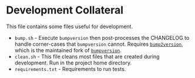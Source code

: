 # Development Collateral

This file contains some files useful for development.

- `bump.sh` - Execute `bumpversion` then post-processes the CHANGELOG to handle corner-cases
  that `bumpversion` cannot. Requires [`bump2version`](https://github.com/c4urself/bump2version),
  which is the maintained fork of [`bumpversion`](https://github.com/peritus/bumpversion).
- `clean.sh` - This file cleans most files that are created during development.
  Run in the project home directory.
- `requirements.txt` - Requirements to run tests.
